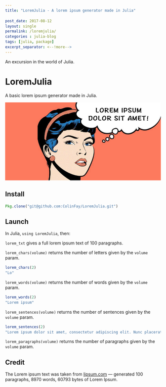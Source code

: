 ```yaml
---
title: "LoremJulia - A lorem ipsum generator made in Julia"

post_date: 2017-08-12
layout: single
permalink: /loremjulia/
categories : julia-blog
tags: [julia, package]
excerpt_separator: <--!more--> 
---
```


An excursion in the world of Julia.



# LoremJulia

A basic lorem ipsum generator made in Julia.

![](/assets/img/blog/lorem_ipsum.jpeg)

## Install

```julia
Pkg.clone("git@github.com:ColinFay/LoremJulia.git")
```

## Launch

In Julia, `using LoremJulia`, then:

`lorem_txt` gives a full lorem ipsum text of 100 paragraphs.

`lorem_chars(volume)` returns the number of letters given by the `volume` param.

```julia
lorem_chars(2)
"Lo"
```

`lorem_words(volume)` returns the number of words given by the `volume` param.

```julia
lorem_words(2)
"Lorem ipsum"
```

`lorem_sentences(volume)` returns the number of sentences given by the `volume` param.


```julia
lorem_sentences(2)
"Lorem ipsum dolor sit amet, consectetur adipiscing elit. Nunc placerat lorem ullamcorper, sagittis massa et, elementum dui"
```


`lorem_paragraphs(volume)` returns the number of paragraphs given by the `volume` param.

## Credit

The Lorem ipsum text was taken from [lipsum.com](http://lipsum.com/) — generated 100 paragraphs, 8970 words, 60793 bytes of Lorem Ipsum.






